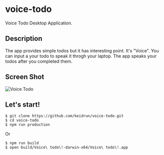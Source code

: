 # voice-todo
Voice Todo Desktop Application.

## Description
The app provides simple todos but it has interesting point. It's "Voice". 
You can input a your todo to speak it throgh your laptop. 
The app speaks your todos after you completed them.

## Screen Shot
![Voice Todo](https://user-images.githubusercontent.com/12680679/30004009-f9ec1d42-90f9-11e7-9065-78e2c2213244.png "Voice Todo")

## Let's start!
```
$ git clone https://github.com/keidrun/voice-todo.git
$ cd voice-todo
$ npm run production
```
Or
```
$ npm run build
$ open build/Voice\ todo\!-darwin-x64/Voice\ todo\!.app
```
